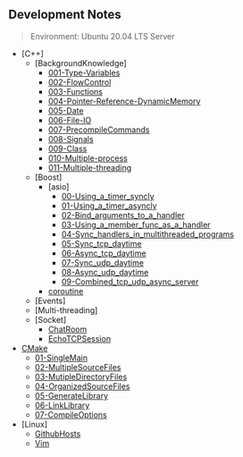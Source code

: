 ## Development Notes

> Environment: Ubuntu 20.04 LTS Server

- [C++]
  - [BackgroundKnowledge]
    - [001-Type-Variables](docs/cpp/BackgroundKnowledge/001-Type-Variables/Variables.md)
    - [002-FlowControl](docs/cpp/BackgroundKnowledge/002-Flow-Control/Flow-control.md)
    - [003-Functions](docs/cpp/BackgroundKnowledge/003-Functions/Functions.md)
    - [004-Pointer-Reference-DynamicMemory](docs/cpp/BackgroundKnowledge/004-Pointer-Reference-DynamicMemory/Pointer_Reference_DynamicMemory.md)
    - [005-Date](docs/cpp/BackgroundKnowledge/005-Date/Date.md)
    - [006-File-IO](docs/cpp/BackgroundKnowledge/006-File-IO/File-IO.md)
    - [007-PrecompileCommands](docs/cpp/BackgroundKnowledge/007-PrecompileCommands/PrecompileCommands.md)
    - [008-Signals](docs/cpp/BackgroundKnowledge/008-Signals/Signals.md)
    - [009-Class](docs/cpp/BackgroundKnowledge/009-Class/todo)
    - [010-Multiple-process](docs/cpp/BackgroundKnowledge/010-Multiple-process/Multiple-process.md)
    - [011-Multiple-threading](docs/cpp/BackgroundKnowledge/011-Multiple-threading/Multiple-threading.md)
  - [Boost]
    - [asio]
      - [00-Using_a_timer_syncly](docs/cpp/Boost/asio/00-using_a_timer_sync/)
      - [01-Using_a_timer_asyncly](docs/cpp/Boost/asio/01-using_a_timer_async/)
      - [02-Bind_arguments_to_a_handler](docs/cpp/Boost/asio/02-bind_arguments_to_a_handler/)
      - [03-Using_a_member_func_as_a_handler](docs/cpp/Boost/asio/03-using_a_member_func_as_a_handler/)
      - [04-Sync_handlers_in_multithreaded_programs](docs/cpp/Boost/asio/04-synchronising_handlers_in_multithreaded_programs/)
      - [05-Sync_tcp_daytime](docs/cpp/Boost/asio/05-sync_tcp_daytime/)
      - [06-Async_tcp_daytime](docs/cpp/Boost/asio/06-async_tcp_daytime/)
      - [07-Sync_udp_daytime](docs/cpp/Boost/asio/07-sync_udp_daytime/)
      - [08-Async_udp_daytime](docs/cpp/Boost/asio/08-async_udp_daytime/)
      - [09-Combined_tcp_udp_async_server](docs/cpp/Boost/asio/09-combined_tcp_udp_async_server/)
    - [coroutine](docs/cpp/Boost/coroutine/)
  - [Events]
  - [Multi-threading]
  - [Socket]
    - [ChatRoom](docs/cpp/Socket/ChatRoom/)
    - [EchoTCPSession](docs/cpp/Socket/EchoTCPSession/)
- [CMake](docs/cmake//README.md)
  - [01-SingleMain](docs/cmake/01-Single-main.md)
  - [02-MultipleSourceFiles](docs/cmake/02-multiple-src-files.md)
  - [03-MutipleDirectoryFiles](docs/cmake/03-multiple-dir-files.md)
  - [04-OrganizedSourceFiles](docs/cmake/04-organized-src-flies.md)
  - [05-GenerateLibrary](docs/cmake/05-generate-lib.md)
  - [06-LinkLibrary](docs/cmake/06-link-lib.md)
  - [07-CompileOptions](docs/cmake/07-compile-options.md)
- [Linux]
  - [GithubHosts](docs/linux/GithubHosts.md)
  - [Vim](docs/linux/Vim.md)
